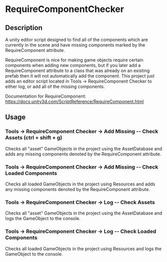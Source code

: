 # RequireComponentChecker

## Description

A unity editor script designed to find all of the components which are currently in the scene and have missing components marked by the RequireComponent attribute.

RequireComponent is nice for making game objects require certain components when adding new components, but if you later add a RequireComponent attribute to a class that was already on an existing prefab then it will not automatically add the component. This project just adds an editor script located in Tools -> RequireComponent Checker to either log, or add all of the missing components.

Documentation for RequireComponent:
https://docs.unity3d.com/ScriptReference/RequireComponent.html

## Usage

### Tools -> RequireComponent Checker -> Add Missing -- Check Assets (ctrl + shift + g)

Checks all "asset" GameObjects in the project using the AssetDatabase and adds any missing components denoted by the RequireComponent attribute.

### Tools -> RequireComponent Checker -> Add Missing -- Check Loaded Components

Checks all loaded GameObjects in the project using Resources and adds any missing components denoted by the RequireComponent attribute.

### Tools -> RequireComponent Checker -> Log -- Check Assets

Checks all "asset" GameObjects in the project using the AssetDatabase and  logs the GameObject to the console.

### Tools -> RequireComponent Checker -> Log -- Check Loaded Components

Checks all loaded GameObjects in the project using Resources and logs the GameObject to the console.
